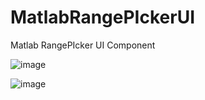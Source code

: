 # MatlabRangePIckerUI
 Matlab RangePIcker UI Component

![image](https://user-images.githubusercontent.com/50057077/141685592-66a4e3be-c7d5-408b-a540-ab72fefe2d01.png)

![image](https://user-images.githubusercontent.com/50057077/141685573-ebab7393-c241-460a-8bfb-031e0c115f58.png)
